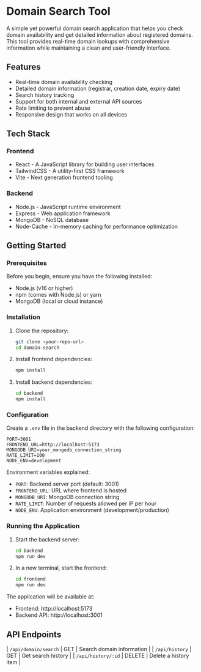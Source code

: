 # Domain Search Tool

A simple yet powerful domain search application that helps you check domain availability and get detailed information about registered domains. This tool provides real-time domain lookups with comprehensive information while maintaining a clean and user-friendly interface.

## Features

-  Real-time domain availability checking
-  Detailed domain information (registrar, creation date, expiry date)
-  Search history tracking
-  Support for both internal and external API sources
-  Rate limiting to prevent abuse
-  Responsive design that works on all devices

## Tech Stack

### Frontend
- React - A JavaScript library for building user interfaces
- TailwindCSS - A utility-first CSS framework
- Vite - Next generation frontend tooling

### Backend
- Node.js - JavaScript runtime environment
- Express - Web application framework
- MongoDB - NoSQL database
- Node-Cache - In-memory caching for performance optimization

## Getting Started

### Prerequisites

Before you begin, ensure you have the following installed:
- Node.js (v16 or higher)
- npm (comes with Node.js) or yarn
- MongoDB (local or cloud instance)

### Installation

1. Clone the repository:
   ```bash
   git clone <your-repo-url>
   cd domain-search
   ```

2. Install frontend dependencies:
   ```bash
   npm install
   ```

3. Install backend dependencies:
   ```bash
   cd backend
   npm install
   ```

### Configuration

Create a `.env` file in the backend directory with the following configuration:

```env
PORT=3001
FRONTEND_URL=http://localhost:5173
MONGODB_URI=your_mongodb_connection_string
RATE_LIMIT=100
NODE_ENV=development
```

Environment variables explained:
- `PORT`: Backend server port (default: 3001)
- `FRONTEND_URL`: URL where frontend is hosted
- `MONGODB_URI`: MongoDB connection string
- `RATE_LIMIT`: Number of requests allowed per IP per hour
- `NODE_ENV`: Application environment (development/production)

### Running the Application

1. Start the backend server:
   ```bash
   cd backend
   npm run dev
   ```

2. In a new terminal, start the frontend:
   ```bash
   cd frontend
   npm run dev
   ```

The application will be available at:
- Frontend: http://localhost:5173
- Backend API: http://localhost:3001

## API Endpoints

| `/api/domain/search` | GET | Search domain information |
| `/api/history` | GET | Get search history |
| `/api/history/:id` | DELETE | Delete a history item |